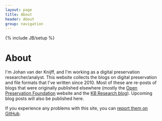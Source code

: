 ```yaml
---
layout: page
title: About
header: About
group: navigation
---
```

{% include JB/setup %}

# About

I'm Johan van der Knijff, and I'm working as a digital preservation researcher/analyst. This website collects the blogs on digital preservation and file formats that I've written since 2010. Most of these are re-posts of blogs that were originally published elsewhere (mostly the [Open Preservation Foundation](https://openpreservation.org/) website and the [KB Research blog](http://blog.kbresearch.nl/)). Upcoming blog posts will also be published here.

If you experience any problems with this site, you can [report them on GitHub](https://github.com/bitsgalore/bitsgalore.github.io/issues).

